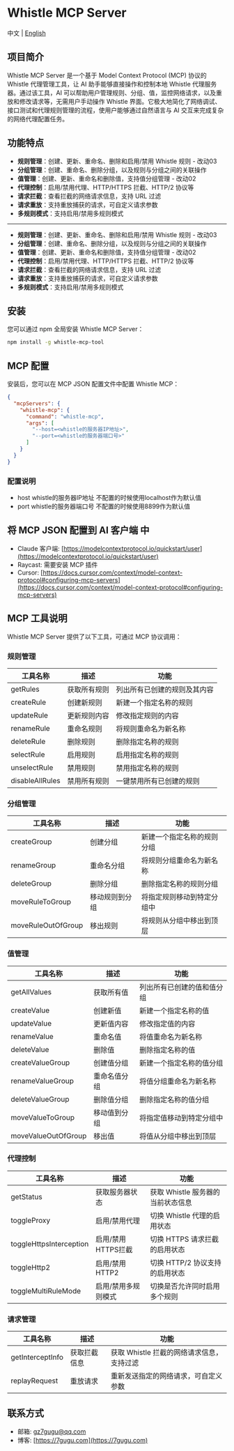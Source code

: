 # Whistle MCP Server

中文 | [English](README.md)

## 项目简介

Whistle MCP Server 是一个基于 Model Context Protocol (MCP) 协议的 Whistle 代理管理工具，让 AI 助手能够直接操作和控制本地 Whistle 代理服务器。通过该工具，AI 可以帮助用户管理规则、分组、值，监控网络请求，以及重放和修改请求等，无需用户手动操作 Whistle 界面。它极大地简化了网络调试、接口测试和代理规则管理的流程，使用户能够通过自然语言与 AI 交互来完成复杂的网络代理配置任务。

## 功能特点

- **规则管理**：创建、更新、重命名、删除和启用/禁用 Whistle 规则 - 改动03
- **分组管理**：创建、重命名、删除分组，以及规则与分组之间的关联操作
- **值管理**：创建、更新、重命名和删除值，支持值分组管理 - 改动02
- **代理控制**：启用/禁用代理、HTTP/HTTPS 拦截、HTTP/2 协议等
- **请求拦截**：查看拦截的网络请求信息，支持 URL 过滤
- **请求重放**：支持重放捕获的请求，可自定义请求参数
- **多规则模式**：支持启用/禁用多规则模式

---

- **规则管理**：创建、更新、重命名、删除和启用/禁用 Whistle 规则 - 改动03
- **分组管理**：创建、重命名、删除分组，以及规则与分组之间的关联操作
- **值管理**：创建、更新、重命名和删除值，支持值分组管理 - 改动02
- **代理控制**：启用/禁用代理、HTTP/HTTPS 拦截、HTTP/2 协议等
- **请求拦截**：查看拦截的网络请求信息，支持 URL 过滤
- **请求重放**：支持重放捕获的请求，可自定义请求参数
- **多规则模式**：支持启用/禁用多规则模式

## 安装

您可以通过 npm 全局安装 Whistle MCP Server：

```bash
npm install -g whistle-mcp-tool
```

## MCP 配置

安装后，您可以在 MCP JSON 配置文件中配置 Whistle MCP：

```json
{
  "mcpServers": {
    "whistle-mcp": {
      "command": "whistle-mcp",
      "args": [
        "--host=<whistle的服务器IP地址>",
        "--port=<whistle的服务器端口号>"
      ]
    }
  }
}
```

### 配置说明

- host whistle的服务器IP地址 不配置的时候使用localhost作为默认值
- port whistle的服务器端口号 不配置的时候使用8899作为默认值

## 将 MCP JSON 配置到 AI 客户端 中

- Claude 客户端: [https://modelcontextprotocol.io/quickstart/user](https://modelcontextprotocol.io/quickstart/user)
- Raycast: 需要安装 MCP 插件
- Cursor: [https://docs.cursor.com/context/model-context-protocol#configuring-mcp-servers](https://docs.cursor.com/context/model-context-protocol#configuring-mcp-servers)

## MCP 工具说明

Whistle MCP Server 提供了以下工具，可通过 MCP 协议调用：

### 规则管理

| 工具名称 | 描述 | 功能 |
| ------- | --- | ---- |
| getRules | 获取所有规则 | 列出所有已创建的规则及其内容 |
| createRule | 创建新规则 | 新建一个指定名称的规则 |
| updateRule | 更新规则内容 | 修改指定规则的内容 |
| renameRule | 重命名规则 | 将规则重命名为新名称 |
| deleteRule | 删除规则 | 删除指定名称的规则 |
| selectRule | 启用规则 | 启用指定名称的规则 |
| unselectRule | 禁用规则 | 禁用指定名称的规则 |
| disableAllRules | 禁用所有规则 | 一键禁用所有已创建的规则 |

### 分组管理

| 工具名称 | 描述 | 功能 |
| ------- | --- | ---- |
| createGroup | 创建分组 | 新建一个指定名称的规则分组 |
| renameGroup | 重命名分组 | 将规则分组重命名为新名称 |
| deleteGroup | 删除分组 | 删除指定名称的规则分组 |
| moveRuleToGroup | 移动规则到分组 | 将指定规则移动到特定分组中 |
| moveRuleOutOfGroup | 移出规则 | 将规则从分组中移出到顶层 |

### 值管理

| 工具名称 | 描述 | 功能 |
| ------- | --- | ---- |
| getAllValues | 获取所有值 | 列出所有已创建的值和值分组 |
| createValue | 创建新值 | 新建一个指定名称的值 |
| updateValue | 更新值内容 | 修改指定值的内容 |
| renameValue | 重命名值 | 将值重命名为新名称 |
| deleteValue | 删除值 | 删除指定名称的值 |
| createValueGroup | 创建值分组 | 新建一个指定名称的值分组 |
| renameValueGroup | 重命名值分组 | 将值分组重命名为新名称 |
| deleteValueGroup | 删除值分组 | 删除指定名称的值分组 |
| moveValueToGroup | 移动值到分组 | 将指定值移动到特定分组中 |
| moveValueOutOfGroup | 移出值 | 将值从分组中移出到顶层 |

### 代理控制

| 工具名称 | 描述 | 功能 |
| ------- | --- | ---- |
| getStatus | 获取服务器状态 | 获取 Whistle 服务器的当前状态信息 |
| toggleProxy | 启用/禁用代理 | 切换 Whistle 代理的启用状态 |
| toggleHttpsInterception | 启用/禁用HTTPS拦截 | 切换 HTTPS 请求拦截的启用状态 |
| toggleHttp2 | 启用/禁用HTTP2 | 切换 HTTP/2 协议支持的启用状态 |
| toggleMultiRuleMode | 启用/禁用多规则模式 | 切换是否允许同时启用多个规则 |

### 请求管理

| 工具名称 | 描述 | 功能 |
| ------- | --- | ---- |
| getInterceptInfo | 获取拦截信息 | 获取 Whistle 拦截的网络请求信息，支持过滤 |
| replayRequest | 重放请求 | 重新发送指定的网络请求，可自定义参数 |

## 联系方式

- 邮箱: [gz7gugu@qq.com](mailto:gz7gugu@qq.com)
- 博客: [https://7gugu.com](https://7gugu.com)
